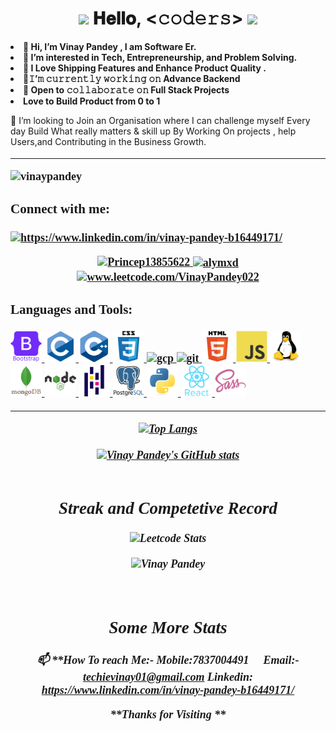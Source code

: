 <h1 align="center">
  <a target="_blank">
    <img src="https://github.com/JayantGoel001/JayantGoel001/blob/master/GIF/Earth.gif" width="24px" style="max-width:100%;">
  </a>
  𝐇𝐞𝐥𝐥𝐨, &lt;𝚌𝚘𝚍𝚎𝚛𝚜&gt;
  <a target="_blank">
    <img src="https://github.com/JayantGoel001/JayantGoel001/blob/master/GIF/Hi.gif" width="40px" />
  </a>
  
</h1>  
<strong>
    <li>👋 Hi, I’m Vinay Pandey , I am Software Er.</li>
    <li>👀 I’m interested in Tech, Entrepreneurship, and Problem Solving.</li>
    <li>🌱 I Love Shipping Features and Enhance Product Quality .</li>
  <li> 🔭𝙸’𝚖 𝚌𝚞𝚛𝚛𝚎𝚗𝚝𝚕𝚢 𝚠𝚘𝚛𝚔𝚒𝚗𝚐 𝚘𝚗 Advance Backend </li>
  <li>👯 Open to 𝚌𝚘𝚕𝚕𝚊𝚋𝚘𝚛𝚊𝚝𝚎 𝚘𝚗 Full Stack Projects </li>
  <li>Love to Build Product from 0 to 1 </li>

  </strong> 

💞️ I’m looking to Join an Organisation where I can challenge myself Every day Build What really matters & skill up By Working On projects , help Users,and Contributing in the Business Growth.

<div  align="center" style="font-family: calibri; font-size: 18px; font-weight: bold;">
  
  <hr>

<p align="left"> <img src="https://komarev.com/ghpvc/?username=vinaypandey022&label=Profile%20views&color=0e75b6&style=flat" alt="vinaypandey" /> </p>

<h3 align="left">Connect with me:</h3>
<p align="left">
<a href="https://www.linkedin.com/in/vinay-pandey-b16449171/" target="blank"><img align="center" src="https://raw.githubusercontent.com/rahuldkjain/github-profile-readme-generator/master/src/images/icons/Social/linked-in-alt.svg" alt="https://www.linkedin.com/in/vinay-pandey-b16449171/" height="30" width="40" /></a>
   <p> 
    <a href="https://twitter.com/Princep13855622" target="blank">
      <img src="https://img.shields.io/twitter/follow/Princep13855622?logo=twitter&style=for-the-badge" alt="Princep13855622" >
    </a>
    <a href="https://instagram.com/vinaypandey" target="blank"><img align="center" src="https://raw.githubusercontent.com/rahuldkjain/github-profile-readme-  generator/master/src/images/icons/Social/instagram.svg" alt="alymxd" height="30" width="40" /></a>
    <a href="[https://hashnode.com/@techieallie](https://www.crio.do/learn/portfolio/vinay-pandey-criodo/)" target="blank"></a>
    <a href="https://www.leetcode.com/VinayPandey022" target="blank"><img align="center" src="https://raw.githubusercontent.com/rahuldkjain/github-profile-readme-generator/master/src/images/icons/Social/leet-code.svg" alt="www.leetcode.com/VinayPandey022" height="30" width="40" /></a>
    </p>
    </p>

<h3 align="left">Languages and Tools:</h3>
<p align="left"> <a href="https://getbootstrap.com" target="_blank" rel="noreferrer"> <img src="https://raw.githubusercontent.com/devicons/devicon/master/icons/bootstrap/bootstrap-plain-wordmark.svg" alt="bootstrap" width="50" height="50"/> </a> <a href="https://www.cprogramming.com/" target="_blank" rel="noreferrer"> <img src="https://raw.githubusercontent.com/devicons/devicon/master/icons/c/c-original.svg" alt="c" width="50" height="50"/> </a> <a href="https://www.w3schools.com/cpp/" target="_blank" rel="noreferrer"> <img src="https://raw.githubusercontent.com/devicons/devicon/master/icons/cplusplus/cplusplus-original.svg" alt="cplusplus" width="50" height="50"/> </a> <a href="https://www.w3schools.com/css/" target="_blank" rel="noreferrer"> <img src="https://raw.githubusercontent.com/devicons/devicon/master/icons/css3/css3-original-wordmark.svg" alt="css3" width="50" height="50"/> </a> <a href="https://cloud.google.com" target="_blank" rel="noreferrer"> <img src="https://www.vectorlogo.zone/logos/google_cloud/google_cloud-icon.svg" alt="gcp" width="50" height="50"/> </a> <a href="https://git-scm.com/" target="_blank" rel="noreferrer"> <img src="https://www.vectorlogo.zone/logos/git-scm/git-scm-icon.svg" alt="git" width="50" height="50"/> </a> <a href="https://www.w3.org/html/" target="_blank" rel="noreferrer"> <img src="https://raw.githubusercontent.com/devicons/devicon/master/icons/html5/html5-original-wordmark.svg" alt="html5" width="50" height="50"/> </a> <a href="https://developer.mozilla.org/en-US/docs/Web/JavaScript" target="_blank" rel="noreferrer"> <img src="https://raw.githubusercontent.com/devicons/devicon/master/icons/javascript/javascript-original.svg" alt="javascript" width="50" height="50"/> </a> <a href="https://www.linux.org/" target="_blank" rel="noreferrer"> <img src="https://raw.githubusercontent.com/devicons/devicon/master/icons/linux/linux-original.svg" alt="linux" width="50" height="50"/> </a> <a href="https://www.mongodb.com/" target="_blank" rel="noreferrer"> <img src="https://raw.githubusercontent.com/devicons/devicon/master/icons/mongodb/mongodb-original-wordmark.svg" alt="mongodb" width="50" height="50"/> </a> <a href="https://nodejs.org" target="_blank" rel="noreferrer"> <img src="https://raw.githubusercontent.com/devicons/devicon/master/icons/nodejs/nodejs-original-wordmark.svg" alt="nodejs"width="50" height="50"/> </a> <a href="https://pandas.pydata.org/" target="_blank" rel="noreferrer"> <img src="https://raw.githubusercontent.com/devicons/devicon/2ae2a900d2f041da66e950e4d48052658d850630/icons/pandas/pandas-original.svg" alt="pandas"width="50" height="50"/> </a> <a href="https://www.postgresql.org" target="_blank" rel="noreferrer"> <img src="https://raw.githubusercontent.com/devicons/devicon/master/icons/postgresql/postgresql-original-wordmark.svg" alt="postgresql"width="50" height="50"/> </a> <a href="https://www.python.org" target="_blank" rel="noreferrer"> <img src="https://raw.githubusercontent.com/devicons/devicon/master/icons/python/python-original.svg" alt="python"width="50" height="50"/> </a> <a href="https://reactjs.org/" target="_blank" rel="noreferrer"> <img src="https://raw.githubusercontent.com/devicons/devicon/master/icons/react/react-original-wordmark.svg" alt="react"width="50" height="50"/> </a> <a href="https://sass-lang.com" target="_blank" rel="noreferrer"> <img src="https://raw.githubusercontent.com/devicons/devicon/master/icons/sass/sass-original.svg" alt="sass"width="50" height="50"/> </a>
<i class="fa-brands fa-medium">
 
</p>
  
  
  <hr>
 
   [![Top Langs](https://github-readme-stats.vercel.app/api/top-langs/?username=alimalim77&theme=radical)](https://github.com/anuraghazra/github-readme-stats)  
  <br>
  [![Vinay Pandey's GitHub stats](https://github-readme-stats.vercel.app/api?username=vinay02022&theme=synthwave&hide=stars,contribs&show_icons=true)](https://github.com/anuraghazra/github-readme-stats)
  <br>
  <br>
  ## Streak and Competetive Record
  ![Leetcode Stats](https://leetcode.card.workers.dev/?username=VinayPandey022&theme=dark&show_rank=False)
  <br>
  <p><img align="center" src="https://github-readme-streak-stats.herokuapp.com/?user=vinay-pandey-b16449171&" alt="Vinay Pandey" /></p>
 <i class="fa-brands fa-medium"></i></p>
  <br>

 

## Some More Stats
   



📫 **How To reach Me:-
Mobile:7837004491
📧 Email:- techievinay01@gmail.com
Linkedin: https://www.linkedin.com/in/vinay-pandey-b16449171/

**Thanks for Visiting **
